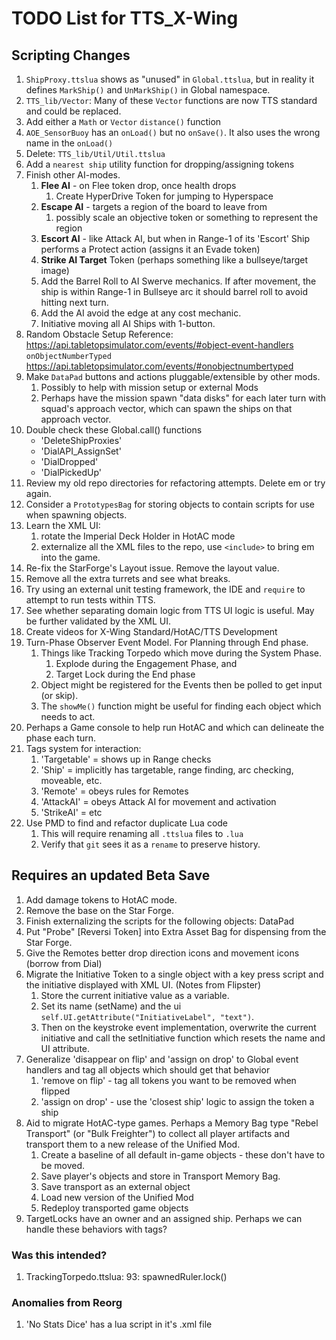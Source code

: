 # TODO List for TTS_X-Wing

## Scripting Changes
1. `ShipProxy.ttslua` shows as "unused" in `Global.ttslua`,
    but in reality it defines `MarkShip()` and `UnMarkShip()` in Global namespace.
1. `TTS_lib/Vector`: Many of these `Vector` functions are now TTS standard and could be replaced.
1. Add either a `Math` or `Vector` `distance()` function
1. `AOE_SensorBuoy` has an `onLoad()` but no `onSave()`. It also uses the wrong name in the `onLoad()`
1. Delete: `TTS_lib/Util/Util.ttslua`
1. Add a `nearest ship` utility function for dropping/assigning tokens
1. Finish other AI-modes.
    1. **Flee AI** - on Flee token drop, once health drops 
        1. Create HyperDrive Token for jumping to Hyperspace
    1. **Escape AI** - targets a region of the board to leave from
        1. possibly scale an objective token or something to represent the region
    1. **Escort AI** - like Attack AI, but when in Range-1 of its 'Escort' Ship performs a Protect action (assigns it an Evade token)
    1. **Strike AI Target** Token (perhaps something like a bullseye/target image)
    1. Add the Barrel Roll to AI Swerve mechanics. If after movement, the ship is within Range-1 in Bullseye arc it should barrel roll to avoid hitting next turn.
    1. Add the AI avoid the edge at any cost mechanic.
    1. Initiative moving all AI Ships with 1-button.
1. Random Obstacle Setup
    Reference: 
    https://api.tabletopsimulator.com/events/#object-event-handlers
    <br/>`onObjectNumberTyped`
    https://api.tabletopsimulator.com/events/#onobjectnumbertyped
1. Make `DataPad` buttons and actions pluggable/extensible by other mods.
    1. Possibly to help with mission setup or external Mods
    1. Perhaps have the mission spawn "data disks" for each later turn with squad's approach vector, which can spawn the ships on that approach vector.
1. Double check these Global.call() functions 
    * 'DeleteShipProxies'
    * 'DialAPI_AssignSet'
    * 'DialDropped'
    * 'DialPickedUp'
1. Review my old repo directories for refactoring attempts. Delete em or try again.
1. Consider a `PrototypesBag` for storing objects to contain scripts for use when spawning objects.
1. Learn the XML UI:
    1. rotate the Imperial Deck Holder in HotAC mode
    1. externalize all the XML files to the repo, use `<include>` to bring em into the game.
1. Re-fix the StarForge's Layout issue. Remove the layout value.
1. Remove all the extra turrets and see what breaks.
1. Try using an external unit testing framework, the IDE and `require` to attempt to run tests within TTS.
1. See whether separating domain logic from TTS UI logic is useful. May be further validated by the XML UI.
1. Create videos for X-Wing Standard/HotAC/TTS Development
1. Turn-Phase Observer Event Model. For Planning through End phase.
    1. Things like Tracking Torpedo which move during the System Phase.
        1. Explode during the Engagement Phase, and
        1. Target Lock during the End phase
    2. Object might be registered for the Events then be polled to get input (or skip).
    3. The `showMe()` function might be useful for finding each object which needs to act.
1. Perhaps a Game console to help run HotAC and which can delineate the phase each turn.
1. Tags system for interaction:
   1. 'Targetable' = shows up in Range checks
   1. 'Ship' = implicitly has targetable, range finding, arc checking, moveable, etc.
   1. 'Remote' = obeys rules for Remotes
   1. 'AttackAI' = obeys Attack AI for movement and activation
   1. 'StrikeAI' = etc
1. Use PMD to find and refactor duplicate Lua code
   1. This will require renaming all `.ttslua` files to `.lua`
   2. Verify that `git` sees it as a `rename` to preserve history.


## Requires an updated Beta Save
1. Add damage tokens to HotAC mode.
1. Remove the base on the Star Forge.
1. Finish externalizing the scripts for the following objects: 
    DataPad
1. Put "Probe" [Reversi Token] into Extra Asset Bag for dispensing from the Star Forge.
1. Give the Remotes better drop direction icons and movement icons (borrow from Dial)
1. Migrate the Initiative Token to a single object with a key press script and the initiative displayed with XML UI. (Notes from Flipster)
    1. Store the current initiative value as a variable.
    2. Set its name (setName) and the ui `self.UI.getAttribute("InitiativeLabel", "text")`.
    3. Then on the keystroke event implementation, overwrite the current initiative and call the setInitiative function which resets the name and UI attribute.
1. Generalize 'disappear on flip' and 'assign on drop' to Global event handlers and tag all objects which should get that behavior
    1. 'remove on flip' - tag all tokens you want to be removed when flipped
    2. 'assign on drop' - use the 'closest ship' logic to assign the token a ship
1. Aid to migrate HotAC-type games. Perhaps a Memory Bag type "Rebel Transport" (or "Bulk Freighter") to collect all player artifacts and transport them to a new release of the Unified Mod.
    1. Create a baseline of all default in-game objects - these don't have to be moved.
    1. Save player's objects and store in Transport Memory Bag.
    1. Save transport as an external object
    1. Load new version of the Unified Mod
    1. Redeploy transported game objects
1. TargetLocks have an owner and an assigned ship. Perhaps we can handle these behaviors with tags?


### Was this intended?
1. TrackingTorpedo.ttslua: 93:     spawnedRuler.lock()

### Anomalies from Reorg
1. 'No Stats Dice' has a lua script in it's .xml file
